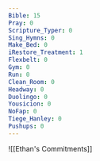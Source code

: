 ```yaml
---
Bible: 15
Pray: 0
Scripture_Typer: 0
Sing_Hymns: 0
Make_Bed: 0
iRestore_Treatment: 1
Flexbelt: 0
Gym: 0
Run: 0
Clean_Room: 0
Headway: 0
Duolingo: 0
Yousicion: 0
NoFap: 0
Tiege_Hanley: 0
Pushups: 0
---
```


![[Ethan's Commitments]]